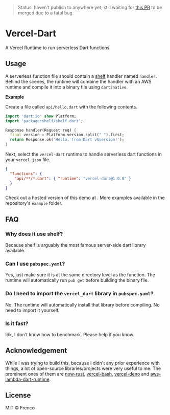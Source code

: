 > Status: haven't publish to anywhere yet, still waiting for [this PR](https://github.com/awslabs/aws-lambda-dart-runtime/pull/24) to be merged due to a fatal bug.

# Vercel-Dart

A Vercel Runtime to run serverless Dart functions.

## Usage

A serverless function file should contain a [shelf](https://pub.dev/packages/shelf) handler named `handler`. Behind the scenes, the runtime will combine the handler with an AWS runtime and compile it into a binary file using `dart2native`.

**Example**

Create a file called `api/hello.dart` with the following contents.

```dart
import 'dart:io' show Platform;
import 'package:shelf/shelf.dart';

Response handler(Request req) {
  final version = Platform.version.split(" ").first;
  return Response.ok('Hello, from Dart v$version!');
}
```

Next, select the `vercel-dart` runtime to handle serverless dart functions in your `vercel.json` file.

```json
{
  "functions": {
    "api/**/*.dart": { "runtime": "vercel-dart@1.0.0" }
  }
}
```

Check out a hosted version of this demo at [](). More examples available in the repository's `example` folder.

## FAQ

### Why does it use shelf?

Because shelf is arguably the most famous server-side dart library available.

### Can I use `pubspec.yaml`?

Yes, just make sure it is at the same directory level as the function. The runtime will automatically run `pub get` before building the binary file.

### Do I need to import the `vercel_dart` library in `pubspec.yaml`?

No. The runtime will automatically install that library before compiling. No need to import it yourself.

### Is it fast?

Idk, I don't know how to benchmark. Please help if you know.

## Acknowledgement

While I was trying to build this, because I didn't any prior experience with things, a lot of open-source libraries/projects were very useful to me. The prominent ones of them are [now-rust](https://github.com/mike-engel/now-rust), [vercel-bash](https://github.com/importpw/vercel-bash), [vercel-deno](https://github.com/TooTallNate/vercel-deno) and [aws-lambda-dart-runtime](https://github.com/awslabs/aws-lambda-dart-runtime).

## License

MIT © Frenco
